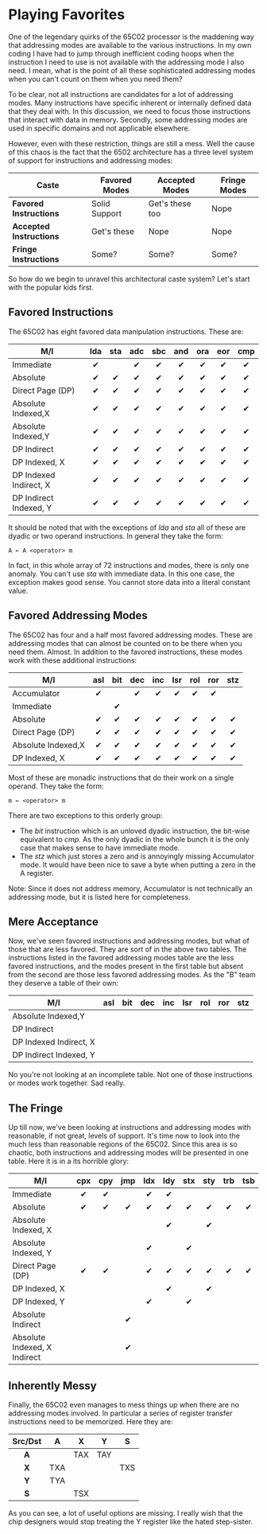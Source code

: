 # Playing Favorites

One of the legendary quirks of the 65C02 processor is the maddening way that
addressing modes are available to the various instructions. In my own coding
I have had to jump through inefficient coding hoops when the instruction I
need to use is not available with the addressing mode I also need. I mean,
what is the point of all these sophisticated addressing modes when you can't
count on them when you need them?

To be clear, not all instructions are candidates for a lot of addressing
modes. Many instructions have specific inherent or internally defined data
that they deal with. In this discussion, we need to focus those instructions
that interact with data in memory. Secondly, some addressing modes are used
in specific domains and not applicable elsewhere.

However, even with these restriction, things are still a mess. Well the cause
of this chaos is the fact that the 6502 architecture has a three level system
of support for instructions and addressing modes:

Caste                     | Favored Modes  | Accepted Modes   | Fringe Modes
--------------------------|----------------|------------------|---------------
**Favored Instructions**  | Solid Support  | Get's these too  | Nope
**Accepted Instructions** | Get's these    | Nope             | Nope
**Fringe Instructions**   | Some?          | Some?            | Some?

So how do we begin to unravel this architectural caste system? Let's start
with the popular kids first.

## Favored Instructions

The 65C02 has eight favored data manipulation instructions. These are:

M/I                    | lda    | sta    | adc    |sbc     | and    | ora    | eor    | cmp    |
-----------------------|:------:|:------:|:------:|:------:|:------:|:------:|:------:|:------:|
Immediate              |&#x2714;|        |&#x2714;|&#x2714;|&#x2714;|&#x2714;|&#x2714;|&#x2714;|
Absolute               |&#x2714;|&#x2714;|&#x2714;|&#x2714;|&#x2714;|&#x2714;|&#x2714;|&#x2714;|
Direct Page (DP)       |&#x2714;|&#x2714;|&#x2714;|&#x2714;|&#x2714;|&#x2714;|&#x2714;|&#x2714;|
Absolute Indexed,X     |&#x2714;|&#x2714;|&#x2714;|&#x2714;|&#x2714;|&#x2714;|&#x2714;|&#x2714;|
Absolute Indexed,Y     |&#x2714;|&#x2714;|&#x2714;|&#x2714;|&#x2714;|&#x2714;|&#x2714;|&#x2714;|
DP Indirect            |&#x2714;|&#x2714;|&#x2714;|&#x2714;|&#x2714;|&#x2714;|&#x2714;|&#x2714;|
DP Indexed, X          |&#x2714;|&#x2714;|&#x2714;|&#x2714;|&#x2714;|&#x2714;|&#x2714;|&#x2714;|
DP Indexed Indirect, X |&#x2714;|&#x2714;|&#x2714;|&#x2714;|&#x2714;|&#x2714;|&#x2714;|&#x2714;|
DP Indirect Indexed, Y |&#x2714;|&#x2714;|&#x2714;|&#x2714;|&#x2714;|&#x2714;|&#x2714;|&#x2714;|

It should be noted that with the exceptions of _lda_ and _sta_ all of these
are dyadic or two operand instructions. In general they take the form:

<pre><code>A &larr; A &#60;operator&#62; m</code></pre>

In fact, in this whole array of 72 instructions and modes, there is only one
anomaly. You can't use _sta_ with immediate data. In this one case, the
exception makes good sense. You cannot store data into a literal constant
value.

## Favored Addressing Modes

The 65C02 has four and a half most favored addressing modes. These are
addressing modes that can almost be counted on to be there when you need
them. Almost. In addition to the favored instructions, these modes work
with these additional instructions:

M/I                    | asl    | bit    | dec    | inc    | lsr    | rol    | ror    | stz    |
-----------------------|:------:|:------:|:------:|:------:|:------:|:------:|:------:|:------:|
Accumulator            |&#x2714;|        |&#x2714;|&#x2714;|&#x2714;|&#x2714;|&#x2714;|        |
Immediate              |        |&#x2714;|        |        |        |        |        |        |
Absolute               |&#x2714;|&#x2714;|&#x2714;|&#x2714;|&#x2714;|&#x2714;|&#x2714;|&#x2714;|
Direct Page (DP)       |&#x2714;|&#x2714;|&#x2714;|&#x2714;|&#x2714;|&#x2714;|&#x2714;|&#x2714;|
Absolute Indexed,X     |&#x2714;|&#x2714;|&#x2714;|&#x2714;|&#x2714;|&#x2714;|&#x2714;|&#x2714;|
DP Indexed, X          |&#x2714;|&#x2714;|&#x2714;|&#x2714;|&#x2714;|&#x2714;|&#x2714;|&#x2714;|

Most of these are monadic instructions that do their work on a single operand.
They take the form:

<pre><code>m &larr; &#60;operator&#62; m</code></pre>

There are two exceptions to this orderly group:

* The _bit_ instruction which is an unloved dyadic instruction,
the bit-wise equivalent to _cmp_. As the only dyadic in the whole bunch it is
the only case that makes sense to have immediate mode.
* The _stz_ which just stores a zero and is annoyingly missing Accumulator
mode. It would have been nice to save a byte when putting a zero in the A
register.

Note: Since it does not address memory, Accumulator is not technically an
addressing mode, but it is listed here for completeness.

## Mere Acceptance

Now, we've seen favored instructions and addressing modes, but what of those
that are less favored. They are sort of in the above two tables. The
instructions listed in the favored addressing modes table are the less
favored instructions, and the modes present in the first table but absent
from the second are those less favored addressing modes. As the "B" team
they deserve a table of their own:

 M/I                   | asl    | bit    | dec    | inc    | lsr    | rol    | ror    | stz    |
-----------------------|:------:|:------:|:------:|:------:|:------:|:------:|:------:|:------:|
Absolute Indexed,Y     |        |        |        |        |        |        |        |        |
DP Indirect            |        |        |        |        |        |        |        |        |
DP Indexed Indirect, X |        |        |        |        |        |        |        |        |
DP Indirect Indexed, Y |        |        |        |        |        |        |        |        |

No you're not looking at an incomplete table. Not one of those instructions
or modes work together. Sad really.

## The Fringe

Up till now, we've been looking at instructions and addressing modes with
reasonable, if not great, levels of support. It's time now to look into the
much less than reasonable regions of the 65C02. Since this area is so chaotic,
both instructions and addressing modes will be presented in one table.
Here it is in a its horrible glory:

M/I                         | cpx    | cpy    | jmp    | ldx    | ldy    | stx    | sty    | trb    | tsb
----------------------------|:------:|:------:|:------:|:------:|:------:|:------:|:------:|:------:|:------:|
Immediate                   |&#x2714;|&#x2714;|        |&#x2714;|&#x2714;|        |        |        |        |
Absolute                    |&#x2714;|&#x2714;|&#x2714;|&#x2714;|&#x2714;|&#x2714;|&#x2714;|&#x2714;|&#x2714;|
Absolute Indexed, X         |        |        |        |        |&#x2714;|        |&#x2714;|        |        |
Absolute Indexed, Y         |        |        |        |&#x2714;|        |&#x2714;|        |        |        |
Direct Page (DP)            |&#x2714;|&#x2714;|        |&#x2714;|&#x2714;|&#x2714;|&#x2714;|&#x2714;|&#x2714;|
DP Indexed, X               |        |        |        |        |&#x2714;|        |&#x2714;|        |        |
DP Indexed, Y               |        |        |        |&#x2714;|        |&#x2714;|        |        |        |
Absolute Indirect           |        |        |&#x2714;|        |        |        |        |        |        |
Absolute Indexed, X Indirect|        |        |&#x2714;|        |        |        |        |        |        |

## Inherently Messy

Finally, the 65C02 even manages to mess things up when there are no addressing
modes involved. In particular a series of register transfer instructions need
to be memorized. Here they are:

Src/Dst|  A  |  X  |  Y  |  S
:-----:|:---:|:---:|:---:|:---:
 **A** |     | TAX | TAY |
 **X** | TXA |     |     | TXS
 **Y** | TYA |     |     |
 **S** |     | TSX |     |

As you can see, a lot of useful options are missing. I really wish that the
chip designers would stop treating the Y register like the hated step-sister.
